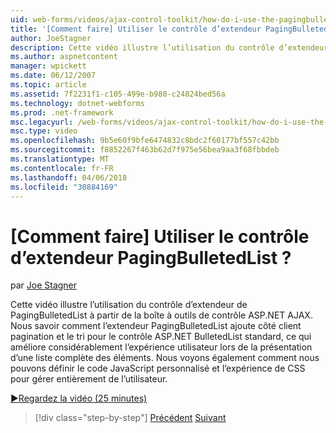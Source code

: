 ```yaml
---
uid: web-forms/videos/ajax-control-toolkit/how-do-i-use-the-pagingbulletedlist-extender-control
title: '[Comment faire] Utiliser le contrôle d’extendeur PagingBulletedList ? | Microsoft Docs'
author: JoeStagner
description: Cette vidéo illustre l’utilisation du contrôle d’extendeur de PagingBulletedList à partir de la boîte à outils de contrôle ASP.NET AJAX. Nous savoir comment l’extende PagingBulletedList...
ms.author: aspnetcontent
manager: wpickett
ms.date: 06/12/2007
ms.topic: article
ms.assetid: 7f2231f1-c105-499e-b980-c24824bed56a
ms.technology: dotnet-webforms
ms.prod: .net-framework
msc.legacyurl: /web-forms/videos/ajax-control-toolkit/how-do-i-use-the-pagingbulletedlist-extender-control
msc.type: video
ms.openlocfilehash: 9b5e60f9bfe6474832c8bdc2f60177bf557c42bb
ms.sourcegitcommit: f8852267f463b62d7f975e56bea9aa3f68fbbdeb
ms.translationtype: MT
ms.contentlocale: fr-FR
ms.lasthandoff: 04/06/2018
ms.locfileid: "30884169"
---
```

<a name="how-do-i-use-the-pagingbulletedlist-extender-control"></a>[Comment faire] Utiliser le contrôle d’extendeur PagingBulletedList ?
====================
par [Joe Stagner](https://github.com/JoeStagner)

Cette vidéo illustre l’utilisation du contrôle d’extendeur de PagingBulletedList à partir de la boîte à outils de contrôle ASP.NET AJAX. Nous savoir comment l’extendeur PagingBulletedList ajoute côté client pagination et le tri pour le contrôle ASP.NET BulletedList standard, ce qui améliore considérablement l’expérience utilisateur lors de la présentation d’une liste complète des éléments. Nous voyons également comment nous pouvons définir le code JavaScript personnalisé et l’expérience de CSS pour gérer entièrement de l’utilisateur.

[&#9654;Regardez la vidéo (25 minutes)](https://channel9.msdn.com/Blogs/ASP-NET-Site-Videos/how-do-i-use-the-pagingbulletedlist-extender-control)

> [!div class="step-by-step"]
> [Précédent](how-do-i-use-the-aspnet-ajax-listsearch-extender.md)
> [Suivant](how-do-i-use-the-numericupdown-extender-control.md)
